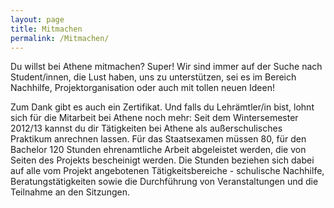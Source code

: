 ```yaml
---
layout: page
title: Mitmachen
permalink: /Mitmachen/
---
```


Du willst bei Athene mitmachen? Super!
Wir sind immer auf der Suche nach Student/innen, die Lust haben, uns zu unterstützen, sei es im Bereich Nachhilfe, Projektorganisation oder auch mit tollen neuen Ideen!

Zum Dank gibt es auch ein Zertifikat. Und falls du Lehrämtler/in bist, lohnt sich für die Mitarbeit bei Athene noch mehr: Seit dem Wintersemester 2012/13 kannst du dir Tätigkeiten bei Athene als außerschulisches Praktikum anrechnen lassen. Für das Staatsexamen müssen 80, für den Bachelor 120 Stunden ehrenamtliche Arbeit abgeleistet werden, die von Seiten des Projekts bescheinigt werden. Die Stunden beziehen sich dabei auf alle vom Projekt angebotenen Tätigkeitsbereiche - schulische Nachhilfe, Beratungstätigkeiten sowie die Durchführung von Veranstaltungen und die Teilnahme an den Sitzungen.
